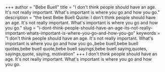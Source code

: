 +++
author = "Bebe Buell"
title = "I don't think people should have an age. It's not really important. What's important is where you go and how you go."
description = "the best Bebe Buell Quote: I don't think people should have an age. It's not really important. What's important is where you go and how you go."
slug = "i-dont-think-people-should-have-an-age-its-not-really-important-whats-important-is-where-you-go-and-how-you-go"
keywords = "I don't think people should have an age. It's not really important. What's important is where you go and how you go.,bebe buell,bebe buell quotes,bebe buell quote,bebe buell sayings,bebe buell saying,quotes, sayings,quote, saying, motivation"
+++
I don't think people should have an age. It's not really important. What's important is where you go and how you go.
